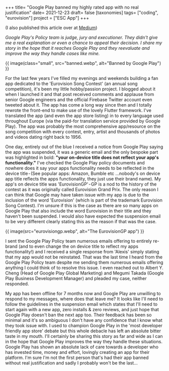 +++
title= "Google Play banned my highly rated app with no real justification"
date= 2021-12-23
draft= false
[taxonomies]
tags= ["coding", "eurovision"]
project = ["ESC App"]
+++

(I also published this article over at [Medium](https://medium.com/@jimmyff/google-play-banned-my-highly-rated-app-with-no-real-justification-827e734df748))

_Google Play's Policy team is judge, jury and executioner. They didn't give me a real explanation or even a chance to appeal their decision. I share my story in the hope that it reaches Google Play and they reevaluate and improve the way they handle cases like mine._

{{ image(class="small", src="banned.webp", alt="Banned by Google Play") }}

For the last few years I've filled my evenings and weekends building a fan app dedicated to the 'Eurovision Song Contest' (an annual song competition), it's been my little hobby/passion project. I blogged about it when I launched it and that post received comments and applause from senior Google engineers and the official Firebase Twitter account even tweeted about it. The app has come a long way since then and I totally rewrote the front-end to make use of the lovely Flutter framework. I've translated the app (and even the app store listing) in to every language used throughout Europe (via the paid-for translation service provided by Google Play). The app was probably the most comprehensive app/resource on the song competition with every contest, entry, artist and thousands of photos and videos dating right back to 1956.

One day, entirely out of the blue I received a notice from Google Play saying the app was suspended, it was a generic email and the only bespoke part was highlighted in bold: __"your on-device title does not reflect your app's functionality."__ I've checked the Google Play policy documents and nowhere does it say your apps functionality needs to be reflected in the device title - (See popular apps: Amazon, Bumble etc …nobody's on device app title reflects the apps functionality, they just use their brand name). My app's on device title was 'EurovisionGP' - GP is a nod to the history of the contest as it was originally called Eurovision Grand Prix. The only reason I can think that Google may have taken issue with my app is due to the inclusion of the word 'Eurovision' (which is part of the trademark Eurovision Song Contest). I'm unsure if this is the case as there are so many apps on Google Play that also include the word Eurovision in their title and they haven't been suspended. I would also have expected the suspension email to be very different clearly stating this as the reason if that was the case.

{{ image(src="eurovisiongp.webp", alt="The EurovisionGP app") }}

I sent the Google Play Policy team numerous emails offering to entirely re-brand (and to even change the on device title to reflect my apps functionality!) and I received a single response from 'Alexis' simply stating that my app would not be reinstated. That was the last time I heard from the Google Play Policy team despite me sending them numerous emails offering anything I could think of to resolve this issue. I even reached out to Albert Y. Cheng (Head of Google Play Global Marketing) and Megumi Takada (Google Play Business Development Manager) and pleaded my case, neither responded.

My app has been offline for 7 months now and Google Play are unwilling to respond to my messages, where does that leave me? It looks like I'll need to follow the guidelines in the suspension email which states that I'll need to start again with a new app, zero installs & zero reviews, and just hope that Google Play doesn't ban the next app too. Their feedback has been so minimal and it's so ambiguous I don't have any confidence that I know what they took issue with. I used to champion Google Play in the 'most developer friendly app store' debate but this whole debacle has left an absolute bitter taste in my mouth. I'll certainly be sharing this story as far and wide as I can in the hope that Google Play improves the way they handle these situations. Google Play has shown an absolute lack of care towards a developer who has invested time, money and effort, lovingly creating an app for their platform. I'm sure I'm not the first person that's had their app banned without real justification and sadly I probably won't be the last...
